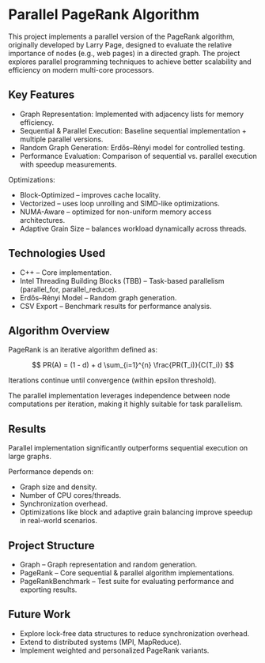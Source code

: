 # Parallel PageRank Algorithm

This project implements a parallel version of the PageRank algorithm, originally developed by Larry Page, designed to evaluate the relative importance of nodes (e.g., web pages) in a directed graph. The project explores parallel programming techniques to achieve better scalability and efficiency on modern multi-core processors.

 ## Key Features
- Graph Representation: Implemented with adjacency lists for memory efficiency.
- Sequential & Parallel Execution: Baseline sequential implementation + multiple parallel versions.
- Random Graph Generation: Erdős–Rényi model for controlled testing.
- Performance Evaluation: Comparison of sequential vs. parallel execution with speedup measurements.

Optimizations:
- Block-Optimized – improves cache locality.
- Vectorized – uses loop unrolling and SIMD-like optimizations.
- NUMA-Aware – optimized for non-uniform memory access architectures.
- Adaptive Grain Size – balances workload dynamically across threads.
  
## Technologies Used

- C++ – Core implementation.
- Intel Threading Building Blocks (TBB) – Task-based parallelism (parallel_for, parallel_reduce).
- Erdős–Rényi Model – Random graph generation.
- CSV Export – Benchmark results for performance analysis.

## Algorithm Overview

PageRank is an iterative algorithm defined as:

$$ PR(A) = (1 - d) + d \sum_{i=1}^{n} \frac{PR(T_i)}{C(T_i)} $$


Iterations continue until convergence (within epsilon threshold).

The parallel implementation leverages independence between node computations per iteration, making it highly suitable for task parallelism.

## Results

Parallel implementation significantly outperforms sequential execution on large graphs.

Performance depends on:
- Graph size and density.
- Number of CPU cores/threads.
- Synchronization overhead.
- Optimizations like block and adaptive grain balancing improve speedup in real-world scenarios.

## Project Structure

- Graph – Graph representation and random generation.
- PageRank – Core sequential & parallel algorithm implementations.
- PageRankBenchmark – Test suite for evaluating performance and exporting results.

## Future Work
- Explore lock-free data structures to reduce synchronization overhead.
- Extend to distributed systems (MPI, MapReduce).
- Implement weighted and personalized PageRank variants.
